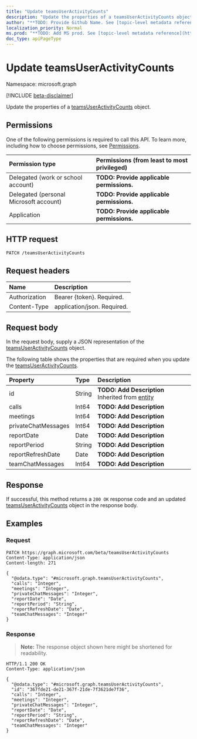 ```yaml
---
title: "Update teamsUserActivityCounts"
description: "Update the properties of a teamsUserActivityCounts object."
author: "**TODO: Provide Github Name. See [topic-level metadata reference](https://msgo.azurewebsites.net/add/document/guidelines/metadata.html#topic-level-metadata)**"
localization_priority: Normal
ms.prod: "**TODO: Add MS prod. See [topic-level metadata reference](https://msgo.azurewebsites.net/add/document/guidelines/metadata.html#topic-level-metadata)**"
doc_type: apiPageType
---
```


# Update teamsUserActivityCounts
Namespace: microsoft.graph

[!INCLUDE [beta-disclaimer](../../includes/beta-disclaimer.md)]

Update the properties of a [teamsUserActivityCounts](../resources/teamsuseractivitycounts.md) object.

## Permissions
One of the following permissions is required to call this API. To learn more, including how to choose permissions, see [Permissions](/graph/permissions-reference).

|Permission type|Permissions (from least to most privileged)|
|:---|:---|
|Delegated (work or school account)|**TODO: Provide applicable permissions.**|
|Delegated (personal Microsoft account)|**TODO: Provide applicable permissions.**|
|Application|**TODO: Provide applicable permissions.**|

## HTTP request

<!-- {
  "blockType": "ignored"
}
-->
``` http
PATCH /teamsUserActivityCounts
```

## Request headers
|Name|Description|
|:---|:---|
|Authorization|Bearer {token}. Required.|
|Content-Type|application/json. Required.|

## Request body
In the request body, supply a JSON representation of the [teamsUserActivityCounts](../resources/teamsuseractivitycounts.md) object.

The following table shows the properties that are required when you update the [teamsUserActivityCounts](../resources/teamsuseractivitycounts.md).

|Property|Type|Description|
|:---|:---|:---|
|id|String|**TODO: Add Description** Inherited from [entity](../resources/entity.md)|
|calls|Int64|**TODO: Add Description**|
|meetings|Int64|**TODO: Add Description**|
|privateChatMessages|Int64|**TODO: Add Description**|
|reportDate|Date|**TODO: Add Description**|
|reportPeriod|String|**TODO: Add Description**|
|reportRefreshDate|Date|**TODO: Add Description**|
|teamChatMessages|Int64|**TODO: Add Description**|



## Response

If successful, this method returns a `200 OK` response code and an updated [teamsUserActivityCounts](../resources/teamsuseractivitycounts.md) object in the response body.

## Examples

### Request
<!-- {
  "blockType": "request",
  "name": "update_teamsuseractivitycounts"
}
-->
``` http
PATCH https://graph.microsoft.com/beta/teamsUserActivityCounts
Content-Type: application/json
Content-length: 271

{
  "@odata.type": "#microsoft.graph.teamsUserActivityCounts",
  "calls": "Integer",
  "meetings": "Integer",
  "privateChatMessages": "Integer",
  "reportDate": "Date",
  "reportPeriod": "String",
  "reportRefreshDate": "Date",
  "teamChatMessages": "Integer"
}
```


### Response
>**Note:** The response object shown here might be shortened for readability.
<!-- {
  "blockType": "response",
  "truncated": true
}
-->
``` http
HTTP/1.1 200 OK
Content-Type: application/json

{
  "@odata.type": "#microsoft.graph.teamsUserActivityCounts",
  "id": "367fde21-de21-367f-21de-7f3621de7f36",
  "calls": "Integer",
  "meetings": "Integer",
  "privateChatMessages": "Integer",
  "reportDate": "Date",
  "reportPeriod": "String",
  "reportRefreshDate": "Date",
  "teamChatMessages": "Integer"
}
```

